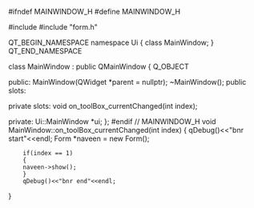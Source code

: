 #ifndef MAINWINDOW_H
#define MAINWINDOW_H

#include <QMainWindow>
#include "form.h"

QT_BEGIN_NAMESPACE
namespace Ui { class MainWindow; }
QT_END_NAMESPACE

class MainWindow : public QMainWindow
{
    Q_OBJECT

public:
    MainWindow(QWidget *parent = nullptr);
    ~MainWindow();
public slots:

private slots:
    void on_toolBox_currentChanged(int index);

private:
    Ui::MainWindow *ui;
};
#endif // MAINWINDOW_H
void MainWindow::on_toolBox_currentChanged(int index)
{
    qDebug()<<"bnr start"<<endl;
        Form *naveen = new Form();

        if(index == 1)
        {
        naveen->show();
        }
        qDebug()<<"bnr end"<<endl;
}
